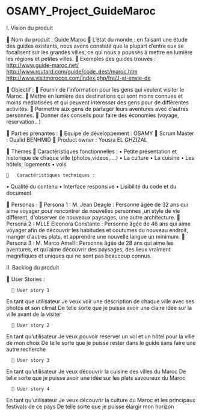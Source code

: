 # OSAMY_Project_GuideMaroc

I.	Vision du produit 

	Nom du produit : Guide Maroc
	L’état du monde : en faisant une étude des guides existants, nous avons constaté que la plupart d’entre eux se focalisent sur les grandes villes, ce qui nous a poussés à mettre en lumière les régions et petites villes.
	Exemples des guides trouvés :
http://www.guide-maroc.net/
http://www.routard.com/guide/code_dest/maroc.htm
http://www.visitmorocco.com/index.php/fre/J-ai-envie-de

	Objectif : 
    	Fournir de l’information pour les gens qui veulent visiter le Maroc.
    	Mettre en lumière des destinations qui sont moins connues et moins médiatisées et qui peuvent intéresser des gens pour de différentes activités.
    	Permettre aux gens de partager leurs aventures avec d’autres personnes.
    	Donner des conseils pour faire des économies (voyage, réservation.. )


	Parties prenantes :
    	Equipe de développement : OSAMY
    	Scrum Master : Oualid BENHMID
    	Product owner : Yousra EL GHZIZAL

	Thèmes
    	Caractéristiques fonctionnelles :
•	Petite présentation et historique de chaque ville (photos,videos,....)
•	La culture
•	La cuisine
•	Les hôtels, logements
•	vols

    	Caractéristiques techniques :
•	Qualité du contenu
•	Interface responsive
•	Lisibilité du code et du document
 


	Personas : 
   	Persona 1 :
         M. Jean Deagle :  Personne âgée de 32 ans qui aime voyager pour rencontrer de nouvelles personnes ,un style de vie             différent, d'observer de nouveaux paysages, une autre architecture.
   	Persona 2 :
         MLLE Eleonora Constante : Personne âgée de 46 ans qui aime voyager afin  de découvrir les habitudes et coutumes du             nouveau endroit, manger d'autres plats, et apprendre  une nouvelle langue un minimum.
   	Persona 3 :
         M. Marco Amell : Personne âgée de 28 ans qui aime les aventures, et qui aime découvrir des paysages, des lieux                 vraiment magnifiques et uniques qui ne sont pas beaucoup connus.


II.   Backlog du produit


	User Stories :

 	  	User story 1

En tant que utilisateur
Je veux voir une description de chaque ville avec ses photos et son climat
De telle sorte que je puisse avoir une claire idée sur la ville avant de la visiter

 	  	User story 2 

En tant qu’utilisateur
Je veux pouvoir réserver un vol et un hôtel pour la ville de mon choix
De telle sorte que je puisse rester dans le guide sans faire une autre recherche

 	  	User story 3

En tant qu’utilisateur
Je veux découvrir la cuisine des villes du Maroc
De telle sorte que je puisse avoir une idée sur les plats savoureux du Maroc

 	  	User story 4 

En tant qu'utilisateur 
Je veux découvrir la culture du Maroc et les principaux festivals de ce pays
De telle sorte que je puisse élargir mon horizon

